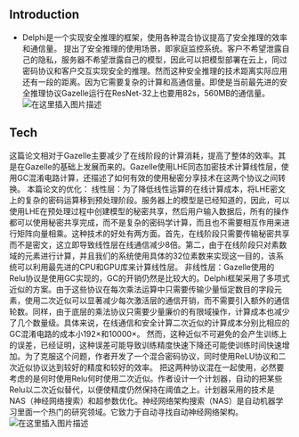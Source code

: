 ## Introduction

- Delphi是一个实现安全推理的框架，使用各种混合协议提高了安全推理的效率和通信量。
  提出了安全推理的使用场景，即家庭监控系统。客户不希望泄露自己的隐私，服务器不希望泄露自己的模型，因此可以把模型部署在云上，同过密码协议和客户交互实现安全的推理。然而这种安全推理的技术距离实际应用还有一段的距离。因为它需要复杂的计算和高通信量。即使是当前最先进的安全推理协议Gazelle运行在ResNet-32上也要用82s，560MB的通信量。
  ![在这里插入图片描述](https://img-blog.csdnimg.cn/20201229134010937.png?x-oss-process=image/watermark,type_ZmFuZ3poZW5naGVpdGk,shadow_10,text_aHR0cHM6Ly9ibG9nLmNzZG4ubmV0L20wXzM3OTA4NDE0,size_16,color_FFFFFF,t_70)

## Tech

这篇论文相对于Gazelle主要减少了在线阶段的计算消耗，提高了整体的效率。其是在Gazelle的基础上发展而来的。Gazelle使用LHE同态加密技术计算线性层，使用GC混淆电路计算，还描述了如何有效的使用秘密分享技术在这两个协议之间转换。
本篇论文的优化：
线性层：为了降低线性运算的在线计算成本，将LHE密文上的复杂的密码运算移到预处理阶段。服务器上的模型是已经知道的，因此，可以使用LHE在预处理过程中创建模型的秘密共享，然后用户输入数据后，所有的操作都可以使用秘密共享完成，而不是复杂的密码学计算，而且也不需要相互作用来进行矩阵向量相乘。这种技术的好处有两方面。首先，在线阶段只需要传输秘密共享而不是密文，这立即导致线性层在线通信减少8倍。第二，由于在线阶段只对素数域的元素进行计算，并且我们的系统使用具体的32位素数来实现这一目的，该系统可以利用最先进的CPU和GPU库来计算线性层。
非线性层：Gazelle使用的Relu协议是使用GC实现的，GC的开销仍然是比较大的。Delphi框架采用了多项式近似的方案。由于这些协议在每次乘法运算中只需要传输少量恒定数目的字段元素，使用二次近似可以显著减少每次激活层的通信开销，而不需要引入额外的通信轮数。同样，由于底层的乘法协议只需要少量廉价的有限域操作，计算成本也减少了几个数量级。具体来说，在线通信和安全计算二次近似的计算成本分别比相应的GC混淆电路的成本小192×和10000×。
然而，这种近似不可避免的会产生训练上的误差，已经证明，这种误差可能导致训练精度快速下降还可能使训练时间快速增加。为了克服这个问题，作者开发了一个混合密码协议，同时使用ReLU协议和二次近似协议达到较好的精度和较好的效率。
把这两种协议混在一起使用，必然要考虑的是何时使用Relu何时使用二次近似。作者设计一个计划器，自动的把某些Relu以二次近似替代，以便使精度仍然保持在阈值之上。计划器采用的技术是NAS（神经网络搜索）和超参数优化。神经网络架构搜索（NAS）是自动机器学习里面一个热门的研究领域。它致力于自动寻找自动神经网络架构。
![在这里插入图片描述](https://img-blog.csdnimg.cn/20201230144547607.png)